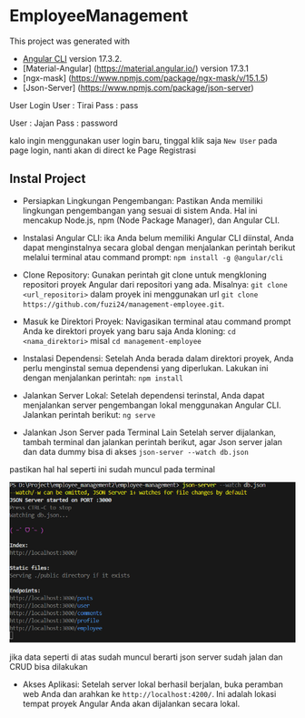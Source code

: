 # EmployeeManagement

This project was generated with 
- [Angular CLI](https://github.com/angular/angular-cli) version 17.3.2.
- [Material-Angular] (https://material.angular.io/) version 17.3.1
- [ngx-mask] (https://www.npmjs.com/package/ngx-mask/v/15.1.5)
- [Json-Server] (https://www.npmjs.com/package/json-server)

User Login
User : Tirai
Pass : pass

User : Jajan
Pass : password

kalo ingin menggunakan user login baru, tinggal klik saja `New User` pada page login, nanti akan di direct ke Page Registrasi

## Instal Project

- Persiapkan Lingkungan Pengembangan: 
Pastikan Anda memiliki lingkungan pengembangan yang sesuai di sistem Anda. Hal ini mencakup Node.js, npm (Node Package Manager), dan Angular CLI.

- Instalasi Angular CLI:
ika Anda belum memiliki Angular CLI diinstal, Anda dapat menginstalnya secara global dengan menjalankan perintah berikut melalui terminal atau command prompt:
`npm install -g @angular/cli`

- Clone Repository:
Gunakan perintah git clone untuk mengkloning repositori proyek Angular dari repositori yang ada. Misalnya:
`git clone <url_repositori>` dalam proyek ini menggunakan url `git clone https://github.com/fuzi24/management-employee.git`.

- Masuk ke Direktori Proyek:
Navigasikan terminal atau command prompt Anda ke direktori proyek yang baru saja Anda kloning:
`cd <nama_direktori>` misal `cd management-employee`

- Instalasi Dependensi:
Setelah Anda berada dalam direktori proyek, Anda perlu menginstal semua dependensi yang diperlukan. Lakukan ini dengan menjalankan perintah:
`npm install`

- Jalankan Server Lokal:
Setelah dependensi terinstal, Anda dapat menjalankan server pengembangan lokal menggunakan Angular CLI. Jalankan perintah berikut:
`ng serve`

- Jalankan Json Server pada Terminal Lain
Setelah server dijalankan, tambah terminal dan jalankan perintah berikut, agar Json server jalan dan data dummy bisa di akses
`json-server --watch db.json`

pastikan hal hal seperti ini sudah muncul pada terminal

![alt text](image.png)

jika data seperti di atas sudah muncul berarti json server sudah jalan dan CRUD bisa dilakukan

- Akses Aplikasi:
Setelah server lokal berhasil berjalan, buka peramban web Anda dan arahkan ke `http://localhost:4200/`. Ini adalah lokasi tempat proyek Angular Anda akan dijalankan secara lokal.

<!-- ## Development server

Run `ng serve` for a dev server. Navigate to `http://localhost:4200/`. The application will automatically reload if you change any of the source files.

## Code scaffolding

Run `ng generate component component-name` to generate a new component. You can also use `ng generate directive|pipe|service|class|guard|interface|enum|module`.

## Build

Run `ng build` to build the project. The build artifacts will be stored in the `dist/` directory.

## Running unit tests

Run `ng test` to execute the unit tests via [Karma](https://karma-runner.github.io).

## Running end-to-end tests

Run `ng e2e` to execute the end-to-end tests via a platform of your choice. To use this command, you need to first add a package that implements end-to-end testing capabilities.

## Further help

To get more help on the Angular CLI use `ng help` or go check out the [Angular CLI Overview and Command Reference](https://angular.io/cli) page. -->
